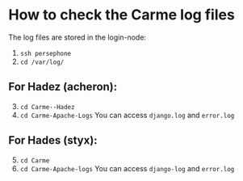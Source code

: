 # How to check the Carme log files

The log files are stored in the login-node:

1.  `ssh persephone`
2.  `cd /var/log/`

## For Hadez (acheron):
3. `cd Carme--Hadez`
4. `cd Carme-Apache-Logs`
You can access `django.log` and `error.log`

## For Hades (styx):
5. `cd Carme`
6. `cd Carme-Apache-logs`
You can access `django-log` and `error.log`

